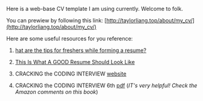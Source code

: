 Here is a web-base CV template I am using currently. Welcome to folk.

You can prewiew by following this link: [http://taylorliang.top/about/my_cv/](http://taylorliang.top/about/my_cv/)

Here are some useful resources for you reference:

1. [hat are the tips for freshers while forming a resume?](http://www.crackingthecodinginterview.com/forum.html#/20161109/what-are-the-tips-for-freshers-while-forming--5331641/)

2. [This Is What A GOOD Resume Should Look Like](https://www.careercup.com/resume)

3. CRACKING the CODING INTERVIEW [website](http://www.crackingthecodinginterview.com/)

3. CRACKING the CODING INTERVIEW 6th [pdf](http://ahmed-badawy.com/blog/wp-content/uploads/2018/10/Cracking-the-Coding-Interview-6th-Edition-189-Programming-Questions-and-Solutions.pdf) (_IT's very helpful! Check the Amazon comments on this book_)